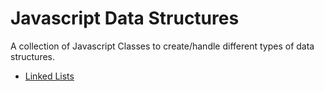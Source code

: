 # Javascript Data Structures

A collection of Javascript Classes to create/handle different types of data structures.

* [Linked Lists](./LinkedLists/readme.md)

